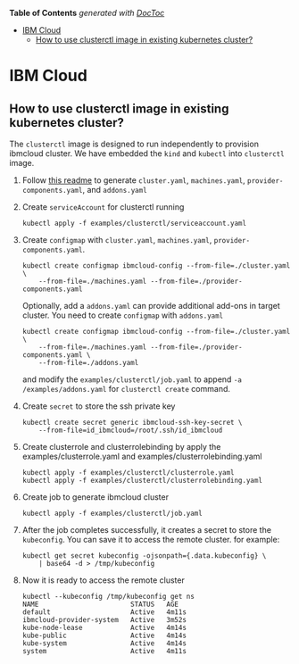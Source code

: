 <!-- START doctoc generated TOC please keep comment here to allow auto update -->
<!-- DON'T EDIT THIS SECTION, INSTEAD RE-RUN doctoc TO UPDATE -->
**Table of Contents**  *generated with [DocToc](https://github.com/thlorenz/doctoc)*

- [IBM Cloud](#ibm-cloud)
  - [How to use clusterctl image in existing kubernetes cluster?](#how-to-use-clusterctl-image-in-existing-kubernetes-cluster)

<!-- END doctoc generated TOC please keep comment here to allow auto update -->

# IBM Cloud
## How to use clusterctl image in existing kubernetes cluster?
The `clusterctl` image is designed to run independently to provision ibmcloud cluster. We have embedded the `kind` and `kubectl` into `clusterctl` image.

1. Follow [this readme](https://github.com/kubernetes-sigs/cluster-api-provider-ibmcloud/#cluster-creation) to generate `cluster.yaml`, `machines.yaml`, `provider-components.yaml`, and `addons.yaml`

2. Create `serviceAccount` for clusterctl running
    ```
    kubectl apply -f examples/clusterctl/serviceaccount.yaml
    ```
3. Create `configmap` with `cluster.yaml`, `machines.yaml`, `provider-components.yaml`.
    ```
    kubectl create configmap ibmcloud-config --from-file=./cluster.yaml \
        --from-file=./machines.yaml --from-file=./provider-components.yaml
    ```
    Optionally, add a `addons.yaml` can provide additional add-ons in target cluster. You need to create `configmap` with `addons.yaml`
    ```
    kubectl create configmap ibmcloud-config --from-file=./cluster.yaml \
        --from-file=./machines.yaml --from-file=./provider-components.yaml \
        --from-file=./addons.yaml
    ```
    and modify the `examples/clusterctl/job.yaml` to append `-a /examples/addons.yaml` for `clusterctl create` command.

4. Create `secret` to store the ssh private key
    ```
    kubectl create secret generic ibmcloud-ssh-key-secret \ 
        --from-file=id_ibmcloud=/root/.ssh/id_ibmcloud
    ```
5. Create clusterrole and clusterrolebinding by apply the examples/clusterrole.yaml and examples/clusterrolebinding.yaml
    ```
    kubectl apply -f examples/clusterctl/clusterrole.yaml
    kubectl apply -f examples/clusterctl/clusterrolebinding.yaml
    ```
6. Create job to generate ibmcloud cluster
    ```
    kubectl apply -f examples/clusterctl/job.yaml
    ```

7. After the job completes successfully, it creates a secret to store the `kubeconfig`. You can save it to access the remote cluster. for example:
    ```
    kubectl get secret kubeconfig -ojsonpath={.data.kubeconfig} \
        | base64 -d > /tmp/kubeconfig
    ```
8. Now it is ready to access the remote cluster
    ```
    kubectl --kubeconfig /tmp/kubeconfig get ns
    NAME                       STATUS   AGE
    default                    Active   4m11s
    ibmcloud-provider-system   Active   3m52s
    kube-node-lease            Active   4m14s
    kube-public                Active   4m14s
    kube-system                Active   4m14s
    system                     Active   4m11s
    ```